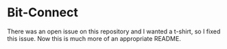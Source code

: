 # Bit-Connect
There was an open issue on this repository and I wanted a t-shirt, so I fixed this issue. Now this is much more of an appropriate README.
